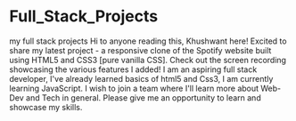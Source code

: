 # Full_Stack_Projects
my full stack projects
Hi to anyone reading this, Khushwant here!
Excited to share my latest project - a responsive clone of the Spotify website built using HTML5 and CSS3 [pure vanilla CSS].
Check out the screen recording showcasing the various features I added!
I am an aspiring full stack developer, I've already learned basics of html5 and Css3, I am currently learning JavaScript.
I wish to join a team where I'll learn more about Web-Dev and Tech in general.
Please give me an opportunity to learn and showcase my skills.
